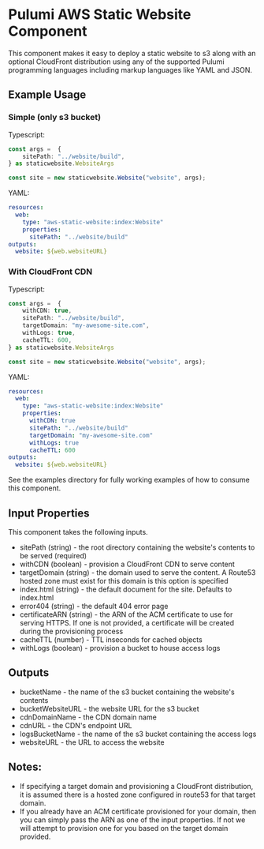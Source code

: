 # Pulumi AWS Static Website Component

This component makes it easy to deploy a static website to s3 along with an optional CloudFront distribution using any of the supported Pulumi programming languages including markup languages like YAML and JSON.

## Example Usage

### Simple (only s3 bucket)

Typescript:
```typescript
const args =  {
    sitePath: "../website/build",
} as staticwebsite.WebsiteArgs

const site = new staticwebsite.Website("website", args);
```

YAML:
```yaml
resources:
  web:
    type: "aws-static-website:index:Website"
    properties:
      sitePath: "../website/build"
outputs:
  website: ${web.websiteURL}
```

### With CloudFront CDN

Typescript:
```typescript
const args =  {
    withCDN: true,
    sitePath: "../website/build",
    targetDomain: "my-awesome-site.com",
    withLogs: true,
    cacheTTL: 600,
} as staticwebsite.WebsiteArgs

const site = new staticwebsite.Website("website", args);

```

YAML:
```yaml
resources:
  web:
    type: "aws-static-website:index:Website"
    properties:
      withCDN: true
      sitePath: "../website/build"
      targetDomain: "my-awesome-site.com"
      withLogs: true
      cacheTTL: 600
outputs:
  website: ${web.websiteURL}
```
See the examples directory for fully working examples of how to consume this component.

## Input Properties

This component takes the following inputs.

- sitePath (string) - the root directory containing the website's contents to be served (required)
- withCDN (boolean) - provision a CloudFront CDN to serve content
- targetDomain (string) - the domain used to serve the content. A Route53 hosted zone must exist for this domain is this option is specified
- index.html (string) - the default document for the site. Defaults to index.html
- error404 (string) - the default 404 error page
- certificateARN (string) - the ARN of the ACM certificate to use for serving HTTPS. If one is not provided, a certificate will be created during the provisioning process
- cacheTTL (number) - TTL inseconds for cached objects
- withLogs (boolean) - provision a bucket to house access logs

## Outputs

- bucketName - the name of the s3 bucket containing the website's contents
- bucketWebsiteURL - the website URL for the s3 bucket
- cdnDomainName - the CDN domain name
- cdnURL - the CDN's endpoint URL
- logsBucketName - the name of the s3 bucket containing the access logs
- websiteURL - the URL to access the website


## Notes:

- If specifying a target domain and provisioning a CloudFront distribution, it is assumed there is a hosted zone configured in route53 for that target domain.
- If you already have an ACM certificate provisioned for your domain, then you can simply pass the ARN as one of the input properties. If not we will attempt to provision one for you based on the target domain provided.
